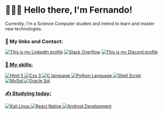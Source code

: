 # 👨🏻‍💻 Hello there, I'm Fernando!
Currently, I'm a Science Computer student and intend to learn and master new technologies.

### 🔗 My links and Contact:

<a href="https://www.linkedin.com/in/luiz-fernando-parizzi/" target="_blank" rel="noopener noreferrer"><img src="https://img.shields.io/badge/LinkedIn-0077B5?style=for-the-badge&logo=linkedin&logoColor=white" alt="This is my LinkedIn profile"></a></a> <a href="https://stackoverflow.com/users/14955407/luiz-fernando-parizzi" target="_blank" rel="noopener noreferrer"><img src="https://img.shields.io/badge/Stack_Overflow-FE7A16?style=for-the-badge&logo=stack-overflow&logoColor=white" alt="Stack Overflow"></a> <a href="https://discordapp.com/users/141905504241713152" target="_blank" rel="noopener noreferrer"><img src="https://img.shields.io/badge/Discord-7289DA?style=for-the-badge&logo=discord&logoColor=white" alt="This is my Discord profile">

### 🚀 My skills:

  <img src="https://img.shields.io/badge/HTML5-E34F26?style=for-the-badge&logo=html5&logoColor=white" alt="Html 5"> <img src="https://img.shields.io/badge/CSS-239120?&style=for-the-badge&logo=css3&logoColor=white" alt="Css 3"> <img src="https://img.shields.io/badge/C-00599C?style=for-the-badge&logo=c&logoColor=white" alt="C language"> <img src="https://img.shields.io/badge/Python-14354C?style=for-the-badge&logo=python&logoColor=white" alt="Python Language"> <img src="https://img.shields.io/badge/Shell_Script-121011?style=for-the-badge&logo=gnu-bash&logoColor=white" alt="Shell Script"> <img src="https://img.shields.io/badge/MySQL-00000F?style=for-the-badge&logo=mysql&logoColor=white" alt="MySql"> <img src="https://img.shields.io/badge/oracle_Sql-F80000?style=for-the-badge&logo=Oracle&logoColor=white" alt="Oracle Sql">

### ✍ Studying today:

  <img src="https://img.shields.io/badge/Kali_Linux-557C94?style=for-the-badge&logo=kalilinux&logoColor=black" alt="Kali Linux"> <img src="https://img.shields.io/badge/React_Native-20232A?style=for-the-badge&logo=react&logoColor=61DAFB" alt="React Native"> <img src="https://img.shields.io/badge/Android-3DDC84?style=for-the-badge&logo=android&logoColor=white" alt="Android Development">

<!-- Glad you are here! This is a signal that you like what you've seen. If you are trying to create you own portfolio, fell free to use my ideas as an inspiration.
If you are hiring developers, fell free to mensage me on WhatsApp, check my LinkedIn (I have a english profile translated by myself) or even Facebook "Fernando Parizzi".
My main language is Portuguese and I currently live in Brazil. -->

<!-- The process to open "My links and Cotact" badges in another tab seems not work on GitHub -->
